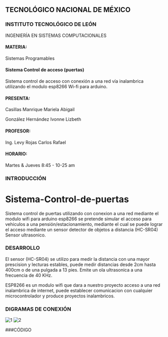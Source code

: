 ## TECNOLÓGICO NACIONAL DE MÉXICO
### INSTITUTO TECNOLÓGICO DE LEÓN
INGENIERÍA EN SISTEMAS COMPUTACIONALES
#### MATERIA:
Sistemas Programables
#### Sistema Control de acceso (puertas)
Sistema control de acceso con conexión a una red vía inalambrica utilizando el modulo esp8266 Wi-fi para arduino.
#### PRESENTA:
Casillas Manrique Mariela Abigail

González Hernández Ivonne Lizbeth
#### PROFESOR:
Ing. Levy Rojas Carlos Rafael
#### HORARIO:
Martes & Jueves 8:45 - 10-25 am

### INTRODUCCIÓN
# Sistema-Control-de-puertas
Sistema control de puertas utilizando con conexion a una red mediante el modulo wifi para arduino esp8266
se pretende simular el acceso para vehiculos a una pensión/estacionamiento, mediante el cual se puede lograr 
el acceso mediante un sensor detector de objetos a distancia (HC-SR04) Sensor ultrasonico.

### DESARROLLO
El sensor (HC-SR04) se utilizo para medir la distancia con una mayor prescision y lecturas estables, puede 
medir distancias desde 2cm hasta 400cm o de una pulgada a 13 pies. Emite un ola ultrasonica a una frecuencia
de 40 KHz. 

ESP8266 es un modulo wifi que dara a nuestro proyecto acceso a una red inalambrica de internet, puede establecer 
comunicacion con cualquier microcontrolador y produce proyectos inalambricos.

### DIGRAMAS DE CONEXIÓN
![1](https://user-images.githubusercontent.com/43210622/49820300-262b3b80-fd3d-11e8-960b-175b1c07def3.png)
![2](https://user-images.githubusercontent.com/43210622/49820302-288d9580-fd3d-11e8-98f1-661099d2399a.png)

###CÓDIGO
